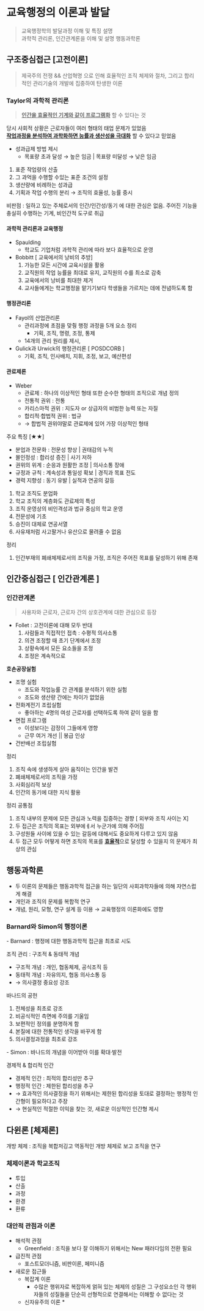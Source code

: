 <head>
    <style>
        .rb{
            color : red;
            font-weight : bold;
        }
    </style>
</head>

# 교육행정의 이론과 발달
> 교육행정학의 발달과정 이해 및 특징 설명  
> 과학적 관리론, 인간관계론을 이해 및 설명
> 행동과학론

## 구조중심접근 [고전이론]
> 제국주의 전쟁 && 산업혁명 으로 인해 효율적인 조직 체제와 절차, 그리고 합리적인 관리기술의 개발에 집중하여 탄생한 이론

### Taylor의 과학적 관리론
> <U>**인간을 효율적인 기계와 같이 프로그램화**</U> 할 수 있다는 것

당시 사회적 상황은 근로자들이 여러 형태의 태업 문제가 있었음  
<U>**작업과정을 분석하여 과학화하면 능률과 생산성을 극대화**</U> 할 수 있다고 믿었음

- 성과급제 방법 제시
  + 목표량 초과 달성 &rarr; 높은 임금 | 목표량 미달성 &rarr; 낮은 임금

1. 표준 작업량의 산출
1. 그 과억을 수행할 수있는 표준 조건의 설정
1. 생산량에 비례하는 성과급
1. 기획과 작업 수행의 분리
&rarr; 조직의 효율성, 능률 중시

비판점 : 일하고 있는 주체로서의 인간/인간성/동기 에 대한 관심은 없음. 주어진 기능을 충실히 수행하는 기계, 비인간적 도구로 취급

#### 과학적 관리론과 교육행정
- Spaulding
  + 학교도 기업처럼 과학적 관리에 따라 보다 효율적으로 운영
- Bobbitt [ 교육에서의 낭비의 추방]
  1. 가능한 모든 시간에 교육시설을 활용
  1. 교직원의 작업 능률을 최대로 유지, 교직원의 수를 최소로 감축
  1. 교육에서의 낭비를 최대한 제거
  1. 교사들에게는 학교행정을 맡기기보다 학생들을 가르치는 데에 전념하도록 함

#### 행정관리론
- Fayol의 산업관리론
  + 관리과정에 초점을 맞췅 행정 과정을 5개 요소 정리
    * 기획, 조직, 명령, 조정, 통제
  + 14개의 관리 원리를 제시,
- Gulick과 Urwick의 행정관리론 [ POSDCORB ]
  + 기획, 조직, 인사배치, 지휘, 조정, 보고, 예산편성

#### 관료제론
- Weber
  + 관료제 : 하나의 이상적인 형태 또한 순수한 형태의 조직으로 개념 정의
  + 전통적 권위 : 전통
  + 카리스마적 권위 : 지도자 or 상급자의 비범한 능력 또는 자질
  + 합리적·합법적 권위 : 법규
  + &rarr; 합법적 권위야말로 관료제에 있어 가장 이상적인 형태

주요 특징 [★★]
- 분업과 전문화 : 전문성 향상 | 권태감의 누적
- 몰인정성 : 합리성 증진 | 사기 저하
- 권위의 위계 : 순응과 원활한 조정 | 의사소통 장애
- 규정과 규칙 : 계속성과 통일성 확보 | 경직과 목표 전도
- 경력 지향성 : 동기 유발 | 실적과 연공의 갈등

1. 학교 조직도 분업화
1. 학교 조직의 계층화도 관료제의 특성
1. 조직 운영상의 비인격성과 법규 중심의 학교 운영
1. 전문성에 기초
1. 승진이 대체로 연공서열
1. 사유재처럼 사고팔거나 유산으로 물려줄 수 없음

정리
1. 인간부재의 폐쇄체제로서의 조직을 가정, 조직은 주어진 목표를 달성하기 위해 존재

## 인간중심접근 [ 인간관계론 ]
### 인간관계론
> 사용자와 근로자, 근로자 간의 상호관계에 대한 관심으로 등장

- Follet : 고전이론에 대해 모두 반대
  1. 사람들과 직접적인 접촉 : 수평적 의사소통
  1. 의견 조정할 때 초기 단계에서 조정
  1. 상황속에서 모든 요소들을 조정
  1. 조정은 계속적으로

**호손공장실험**
- 조명 실험
  + 조도와 작업능률 간 관계를 분석하기 위한 실험
  + 조도와 생산량 간에는 차이가 없었음
- 전화계전기 조립실험
  + 좋아하는 4명의 여성 근로자를 선택하도록 하여 같이 일을 함
- 면접 프로그램
  + 이성보다는 감정이 그들에게 영향
  + 근무 여거 개선 || 봉급 인상
- 건반배선 조립실험

정리
1. 조직 속에 생생하게 살아 움직이는 인간을 발견
1. 폐쇄체제로서의 조직을 가정
1. 사회심리적 보상
1. 인간의 동기에 대한 지식 활용

정리 공통점
1. 조직 내부의 문제에 모든 관심과 노력을 집중하는 경향 [ 외부와 조직 사이는 X]
1. 두 접근은 조직의 목표는 외부에ㅔ서 누군가에 의해 주어짐
1. 구성원들 사이에 있을 수 있는 갈등에 대해서도 중요하게 다루고 있지 않음
1. 두 접근 모두 어떻게 하면 조직의 목표를 <U>**효율적**</U>으로 달성할 수 있을지 의 문제가 최상의 관심

## 행동과학론
- 두 이론의 문제들은 행동과학적 접근을 하는 일단의 사회과학자들에 의해 자연스럽게 해결
- 개인과 조직의 문제를 복합적 연구
- 개념, 원리, 모형, 연구 설계 등 이용 &rarr; 교육행정의 이론화에도 영향

### Barnard와 Simon의 행정이론
\- Barnard : 행정에 대한 행동과학적 접근을 최초로 시도

조직 관리 : 구조적 & 동태적 개념
- 구조적 개념 : 개인, 협동체제, 공식조직 등
- 동태적 개념 : 자유의지, 협동 의사소통 등
- &rarr; 의사결정 중요성 강조

바나드의 공헌
1. 전체성을 최초로 강조
1. 비공식적인 측면에 주의를 기울임
1. 보편적인 정의를 분명하게 함
1. 본질에 대한 전통적인 생각을 바꾸게 함
1. 의사결정과정을 최초로 강조

\- Simon : 바나드의 개념을 이어받아 이를 확대·발전

경제적 & 합리적 인간
- 경제적 인간 : 최적의 합리성만 추구
- 행정적 인간 : 제한된 합리성을 추구
- &rarr; 효과적인 의사결정을 하기 위해서는 제한된 합리성을 토대로 결정하는 행정적 인간형이 필요하다고 주장
- &rarr; 현실적인 적절한 이익을 찾는 것, 새로운 이상적인 인간형 제시

## 다윈론 [체제론]
개방 체제 : 조직을 복합저깅고 역동적인 개방 체제로 보고 조직을 연구

### 체제이론과 학교조직
- 투입
- 산출
- 과정
- 환경
- 환류

### 대안적 관점과 이론
- 해석적 관점
  + Greenfield : 조직을 보다 잘 이해하기 위해서는 New 패러다임의 전환 필요
- 급진적 관점
  + 포스트모더니즘, 비판이론, 페미니즘
- 새로운 접근들
  + 복잡계 이론
    * 수많은 행위자로 복잡하게 얽혀 있는 체제의 성질은 그 구성요소인 각 행위자들의 성질들을 단순히 선형적으로 연결해서는 이해할 수 없다는 것
  + 신자유주의 이론
    * 